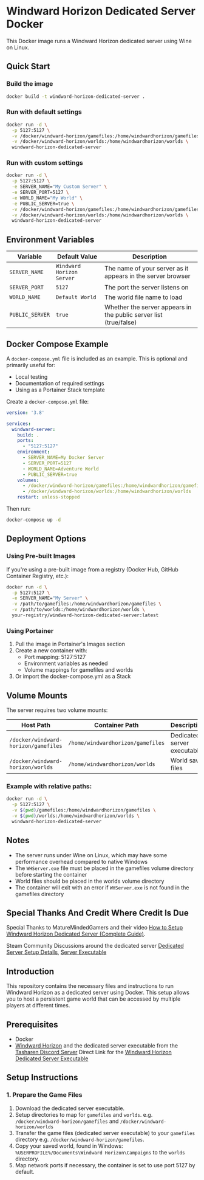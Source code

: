 # Windward Horizon Dedicated Server Docker

This Docker image runs a Windward Horizon dedicated server using Wine on Linux.

## Quick Start

### Build the image
```bash
docker build -t windward-horizon-dedicated-server .
```

### Run with default settings
```bash
docker run -d \
  -p 5127:5127 \
  -v /docker/windward-horizon/gamefiles:/home/windwardhorizon/gamefiles \
  -v /docker/windward-horizon/worlds:/home/windwardhorizon/worlds \
  windward-horizon-dedicated-server
```

### Run with custom settings
```bash
docker run -d \
  -p 5127:5127 \
  -e SERVER_NAME="My Custom Server" \
  -e SERVER_PORT=5127 \
  -e WORLD_NAME="My World" \
  -e PUBLIC_SERVER=true \
  -v /docker/windward-horizon/gamefiles:/home/windwardhorizon/gamefiles \
  -v /docker/windward-horizon/worlds:/home/windwardhorizon/worlds \
  windward-horizon-dedicated-server
```

## Environment Variables

| Variable | Default Value | Description |
|----------|---------------|-------------|
| `SERVER_NAME`   | `Windward Horizon Server` | The name of your server as it appears in the server browser       |
| `SERVER_PORT`   | `5127`                    | The port the server listens on                                    |
| `WORLD_NAME`    | `Default World`           | The world file name to load                                       |
| `PUBLIC_SERVER` | `true`                    | Whether the server appears in the public server list (true/false) |

## Docker Compose Example

A `docker-compose.yml` file is included as an example. This is optional and primarily useful for:
- Local testing
- Documentation of required settings
- Using as a Portainer Stack template

Create a `docker-compose.yml` file:

```yaml
version: '3.8'

services:
  windward-server:
    build: .
    ports:
      - "5127:5127"
    environment:
      - SERVER_NAME=My Docker Server
      - SERVER_PORT=5127
      - WORLD_NAME=Adventure World
      - PUBLIC_SERVER=true
    volumes:
      - /docker/windward-horizon/gamefiles:/home/windwardhorizon/gamefiles
      - /docker/windward-horizon/worlds:/home/windwardhorizon/worlds
    restart: unless-stopped
```

Then run:
```bash
docker-compose up -d
```

## Deployment Options

### Using Pre-built Images
If you're using a pre-built image from a registry (Docker Hub, GitHub Container Registry, etc.):

```bash
docker run -d \
  -p 5127:5127 \
  -e SERVER_NAME="My Server" \
  -v /path/to/gamefiles:/home/windwardhorizon/gamefiles \
  -v /path/to/worlds:/home/windwardhorizon/worlds \
  your-registry/windward-horizon-dedicated-server:latest
```

### Using Portainer
1. Pull the image in Portainer's Images section
2. Create a new container with:
   - Port mapping: 5127:5127
   - Environment variables as needed
   - Volume mappings for gamefiles and worlds
3. Or import the docker-compose.yml as a Stack

## Volume Mounts

The server requires two volume mounts:

| Host Path | Container Path | Description |
|-----------|----------------|-------------|
| `/docker/windward-horizon/gamefiles` | `/home/windwardhorizon/gamefiles` | Dedicated server executable |
| `/docker/windward-horizon/worlds` | `/home/windwardhorizon/worlds` | World save files |

### Example with relative paths:
```bash
docker run -d \
  -p 5127:5127 \
  -v $(pwd)/gamefiles:/home/windwardhorizon/gamefiles \
  -v $(pwd)/worlds:/home/windwardhorizon/worlds \
  windward-horizon-dedicated-server
```

## Notes

- The server runs under Wine on Linux, which may have some performance overhead compared to native Windows
- The `WHServer.exe` file must be placed in the gamefiles volume directory before starting the container
- World files should be placed in the worlds volume directory
- The container will exit with an error if `WHServer.exe` is not found in the gamefiles directory

## Special Thanks And Credit Where Credit Is Due

Special Thanks to MatureMindedGamers and their video [How to Setup Windward Horizon Dedicated Server (Complete Guide)](https://www.youtube.com/watch?v=PbTe7D1KTvI).

Steam Community Discussions around the dedicated server [Dedicated Server Setup Details](https://steamcommunity.com/app/2665460/discussions/0/599653352265001950/), [Server Executable](https://steamcommunity.com/app/2665460/discussions/0/560246502201600269/)

## Introduction

This repository contains the necessary files and instructions to run Windward Horizon as a dedicated server using Docker. This setup allows you to host a persistent game world that can be accessed by multiple players at different times.

## Prerequisites

- Docker
- [Windward Horizon](https://store.steampowered.com/app/2665460/Windward_Horizon/) and the dedicated server executable from the [Tasharen Discord Server](http://discord.gg/tasharen) Direct Link for the [Windward Horizon Dedicated Server Executable](http://www.tasharen.com/wh/WHServer.zip)

## Setup Instructions

### 1. Prepare the Game Files

1. Download the dedicated server executable.
2. Setup directories to map for `gamefiles` and `worlds`. e.g. `/docker/windward-horizon/gamefiles` and `/docker/windward-horizon/worlds`
4. Transfer the game files (dedicated server executable) to your `gamefiles` directory e.g. `/docker/windward-horizon/gamefiles`.
5. Copy your saved world, found in Windows: `%USERPROFILE%/Documents\Windward Horizon\Campaigns` to the `worlds` directory.
6. Map network ports if necessary, the container is set to use port 5127 by default.